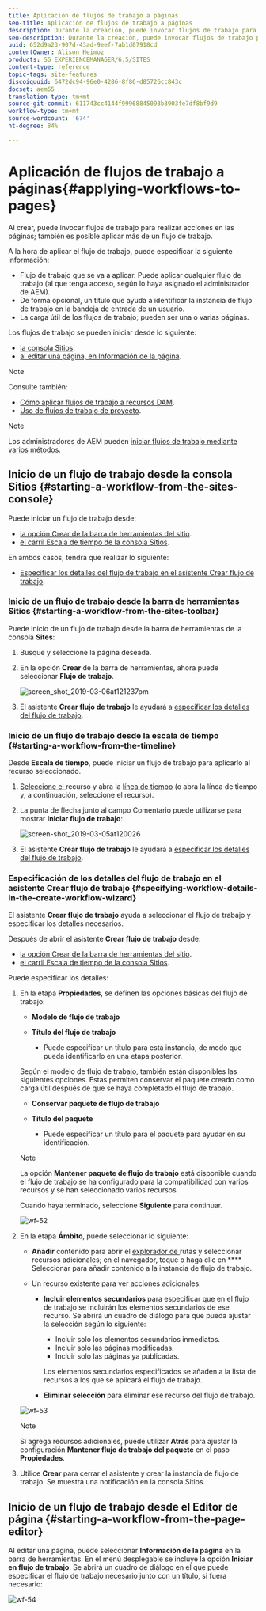 ```yaml
---
title: Aplicación de flujos de trabajo a páginas
seo-title: Aplicación de flujos de trabajo a páginas
description: Durante la creación, puede invocar flujos de trabajo para realizar acciones en las páginas; también es posible aplicar más de un flujo de trabajo.
seo-description: Durante la creación, puede invocar flujos de trabajo para realizar acciones en las páginas; también es posible aplicar más de un flujo de trabajo.
uuid: 652d9a23-907d-43ad-9eef-7ab1d07918cd
contentOwner: Alison Heimoz
products: SG_EXPERIENCEMANAGER/6.5/SITES
content-type: reference
topic-tags: site-features
discoiquuid: 6472dc94-96e0-4286-8f86-d85726cc843c
docset: aem65
translation-type: tm+mt
source-git-commit: 611743cc4144f99968845093b3903fe7df8bf9d9
workflow-type: tm+mt
source-wordcount: '674'
ht-degree: 84%

---
```



# Aplicación de flujos de trabajo a páginas{#applying-workflows-to-pages}

Al crear, puede invocar flujos de trabajo para realizar acciones en las páginas; también es posible aplicar más de un flujo de trabajo.

A la hora de aplicar el flujo de trabajo, puede especificar la siguiente información:

* Flujo de trabajo que se va a aplicar.
Puede aplicar cualquier flujo de trabajo (al que tenga acceso, según lo haya asignado el administrador de AEM).
* De forma opcional, un título que ayuda a identificar la instancia de flujo de trabajo en la bandeja de entrada de un usuario.
* La carga útil de los flujos de trabajo; pueden ser una o varias páginas.

Los flujos de trabajo se pueden iniciar desde lo siguiente:

* [la consola Sitios](#starting-a-workflow-from-the-sites-console).
* [al editar una página, en  Información de la página](#starting-a-workflow-from-the-page-editor). 

>[!NOTE]
>
>Consulte también:
>
>* [Cómo aplicar flujos de trabajo a recursos DAM](/help/assets/assets-workflow.md).
>* [Uso de flujos de trabajo de proyecto](/help/sites-authoring/projects-with-workflows.md).

>



>[!NOTE]
>
>Los administradores de AEM pueden [iniciar flujos de trabajo mediante varios métodos](/help/sites-administering/workflows-starting.md).

## Inicio de un flujo de trabajo desde la consola Sitios {#starting-a-workflow-from-the-sites-console}

Puede iniciar un flujo de trabajo desde:

* [la opción Crear de la barra de herramientas del sitio](#starting-a-workflow-from-the-sites-toolbar).
* [el carril Escala de tiempo de la consola Sitios](#starting-a-workflow-from-the-timeline).

En ambos casos, tendrá que realizar lo siguiente:

* [Especificar los detalles del flujo de trabajo en el asistente Crear flujo de trabajo](#specifying-workflow-details-in-the-create-workflow-wizard).

### Inicio de un flujo de trabajo desde la barra de herramientas Sitios  {#starting-a-workflow-from-the-sites-toolbar}

Puede inicio de un flujo de trabajo desde la barra de herramientas de la consola **Sites**:

1. Busque y seleccione la página deseada. 

1. En la opción **Crear** de la barra de herramientas, ahora puede seleccionar **Flujo de trabajo**.

   ![screen_shot_2019-03-06at121237pm](assets/screen_shot_2019-03-06at121237pm.png)

1. El asistente **Crear flujo de trabajo** le ayudará a [especificar los detalles del flujo de trabajo](#specifying-workflow-details-in-the-create-workflow-wizard).

### Inicio de un flujo de trabajo desde la escala de tiempo  {#starting-a-workflow-from-the-timeline}

Desde **Escala de tiempo**, puede iniciar un flujo de trabajo para aplicarlo al recurso seleccionado.

1. [Seleccione el ](/help/sites-authoring/basic-handling.md#viewingandselectingyourresources) recurso y abra la  [línea de tiempo](/help/sites-authoring/basic-handling.md#timeline)  (o abra la línea de tiempo y, a continuación, seleccione el recurso).
1. La punta de flecha junto al campo Comentario puede utilizarse para mostrar **Iniciar flujo de trabajo**:

   ![screen-shot_2019-03-05at120026](assets/screen-shot_2019-03-05at120026.png)

1. El asistente **Crear flujo de trabajo** le ayudará a [especificar los detalles del flujo de trabajo](#specifying-workflow-details-in-the-create-workflow-wizard).

### Especificación de los detalles del flujo de trabajo en el asistente Crear flujo de trabajo  {#specifying-workflow-details-in-the-create-workflow-wizard}

El asistente **Crear flujo de trabajo** ayuda a seleccionar el flujo de trabajo y especificar los detalles necesarios.

Después de abrir el asistente **Crear flujo de trabajo** desde:

* [la opción Crear de la barra de herramientas del sitio](#starting-a-workflow-from-the-sites-toolbar).
* [el carril Escala de tiempo de la consola Sitios](#starting-a-workflow-from-the-timeline).

Puede especificar los detalles:

1. En la etapa **Propiedades**, se definen las opciones básicas del flujo de trabajo:

   * **Modelo de flujo de trabajo**
   * **Título del flujo de trabajo**

      * Puede especificar un título para esta instancia, de modo que pueda identificarlo en una etapa posterior.

   Según el modelo de flujo de trabajo, también están disponibles las siguientes opciones. Estas permiten conservar el paquete creado como carga útil después de que se haya completado el flujo de trabajo.

   * **Conservar paquete de flujo de trabajo**
   * **Título del paquete**

      * Puede especificar un título para el paquete para ayudar en su identificación.
   >[!NOTE]
   >
   >La opción **Mantener paquete de flujo de trabajo** está disponible cuando el flujo de trabajo se ha configurado para la compatibilidad con varios recursos y se han seleccionado varios recursos.[](/help/sites-developing/workflows-models.md#configuring-a-workflow-for-multi-resource-support)

   Cuando haya terminado, seleccione **Siguiente** para continuar.

   ![wf-52](assets/wf-52.png)

1. En la etapa **Ámbito**, puede seleccionar lo siguiente:

   * **Añadir** contenido para abrir el  [explorador de ](/help/sites-authoring/author-environment-tools.md#path-browser) rutas y seleccionar recursos adicionales; en el navegador, toque o haga clic en  **** Seleccionar para añadir contenido a la instancia de flujo de trabajo.

   * Un recurso existente para ver acciones adicionales:

      * **Incluir elementos secundarios** para especificar que en el flujo de trabajo se incluirán los elementos secundarios de ese recurso.
Se abrirá un cuadro de diálogo para que pueda ajustar la selección según lo siguiente:

         * Incluir solo los elementos secundarios inmediatos.
         * Incluir solo las páginas modificadas.
         * Incluir solo las páginas ya publicadas.

         Los elementos secundarios especificados se añaden a la lista de recursos a los que se aplicará el flujo de trabajo.

      * **Eliminar selección** para eliminar ese recurso del flujo de trabajo.

   ![wf-53](assets/wf-53.png)

   >[!NOTE]
   >
   >Si agrega recursos adicionales, puede utilizar **Atrás** para ajustar la configuración **Mantener flujo de trabajo del paquete** en el paso **Propiedades**.

1. Utilice **Crear** para cerrar el asistente y crear la instancia de flujo de trabajo. Se muestra una notificación en la consola Sitios.

## Inicio de un flujo de trabajo desde el Editor de página  {#starting-a-workflow-from-the-page-editor}

Al editar una página, puede seleccionar **Información de la página** en la barra de herramientas. En el menú desplegable se incluye la opción **Iniciar en flujo de trabajo**. Se abrirá un cuadro de diálogo en el que puede especificar el flujo de trabajo necesario junto con un título, si fuera necesario: 

![wf-54](assets/wf-54.png)
